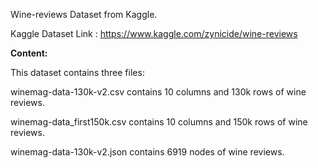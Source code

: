 Wine-reviews Dataset from Kaggle.

Kaggle Dataset Link : https://www.kaggle.com/zynicide/wine-reviews

<b>Content:</b>

This dataset contains three files:

winemag-data-130k-v2.csv contains 10 columns and 130k rows of wine reviews.

winemag-data_first150k.csv contains 10 columns and 150k rows of wine reviews.

winemag-data-130k-v2.json contains 6919 nodes of wine reviews.
